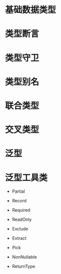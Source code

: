 # 基础数据类型

# 类型断言

# 类型守卫

# 类型别名

# 联合类型

# 交叉类型

# 泛型

# 泛型工具类

- Partial

- Record

- Required

- ReadOnly

- Exclude

- Extract

- Pick

- NonNullable

- ReturnType